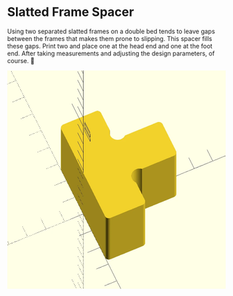 # Slatted Frame Spacer
Using two separated slatted frames on a double bed tends to leave gaps between the frames that makes them prone to slipping.
This spacer fills these gaps. Print two and place one at the head end and one at the foot end. After taking measurements and adjusting the design parameters, of course. 🙂

![](docs/spacer.webp)
